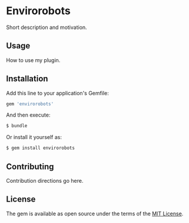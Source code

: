 # Envirorobots
Short description and motivation.

## Usage
How to use my plugin.

## Installation
Add this line to your application's Gemfile:

```ruby
gem 'envirorobots'
```

And then execute:
```bash
$ bundle
```

Or install it yourself as:
```bash
$ gem install envirorobots
```

## Contributing
Contribution directions go here.

## License
The gem is available as open source under the terms of the [MIT License](http://opensource.org/licenses/MIT).
